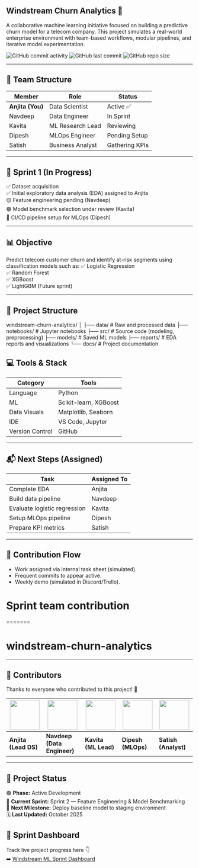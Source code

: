 ## Windstream Churn Analytics 🚀

A collaborative machine learning initiative focused on building a predictive churn model for a telecom company. This project simulates a real-world enterprise environment with team-based workflows, modular pipelines, and iterative model experimentation.

![GitHub commit activity](https://img.shields.io/github/commit-activity/m/anjita-aguh/windstream-churn-analytics?color=blue)
![GitHub last commit](https://img.shields.io/github/last-commit/anjita-aguh/windstream-churn-analytics)
![GitHub repo size](https://img.shields.io/github/repo-size/anjita-aguh/windstream-churn-analytics)


---

## 📌 Team Structure

| Member         | Role                  | Status     |
|----------------|-----------------------|-----------|
| **Anjita (You)** | Data Scientist         | Active ✅ |
| Navdeep   | Data Engineer          | In Sprint |
| Kavita   | ML Research Lead       | Reviewing |
| Dipesh    | MLOps Engineer         | Pending Setup |
| Satish     | Business Analyst       | Gathering KPIs |

---

## 📍 Sprint 1 (In Progress)

✅ Dataset acquisition  
✅ Initial exploratory data analysis (EDA) assigned to Anjita  
🟡 Feature engineering pending (Navdeep)  
🟢 Model benchmark selection under review (Kavita)  
🔴 CI/CD pipeline setup for MLOps (Dipesh)  

---

## 📊 Objective
Predict telecom customer churn and identify at-risk segments using classification models such as:
✅ Logistic Regression  
✅ Random Forest  
✅ XGBoost  
✅ LightGBM (Future sprint)

---

## 📂 Project Structure

windstream-churn-analytics/
│
├── data/ # Raw and processed data
├── notebooks/ # Jupyter notebooks
├── src/ # Source code (modeling, preprocessing)
├── models/ # Saved ML models
├── reports/ # EDA reports and visualizations
└── docs/ # Project documentation


## 💻 Tools & Stack
| Category | Tools |
|----------|--------|
| Language | Python |
| ML | Scikit-learn, XGBoost |
| Data Visuals | Matplotlib, Seaborn |
| IDE | VS Code, Jupyter |
| Version Control | GitHub |

---

## 📬 Next Steps (Assigned)
| Task | Assigned To |
|------|-------------|
| Complete EDA | Anjita |
| Build data pipeline | Navdeep |
| Evaluate logistic regression | Kavita |
| Setup MLOps pipeline | Dipesh |
| Prepare KPI metrics | Satish |

---

## 🤝 Contribution Flow
- Work assigned via internal task sheet (simulated).
- Frequent commits to appear active.
- Weekly demo (simulated in Discord/Trello).
# Sprint team contribution
=======
# windstream-churn-analytics


---

## 👥 Contributors

Thanks to everyone who contributed to this project! 🙌  

| [<img src="https://avatars.githubusercontent.com/u/9919?v=4" width="80">](#) | [<img src="https://avatars.githubusercontent.com/u/583231?v=4" width="80">](#) | [<img src="https://avatars.githubusercontent.com/u/4921183?v=4" width="80">](#) | [<img src="https://avatars.githubusercontent.com/u/810438?v=4" width="80">](#) | [<img src="https://avatars.githubusercontent.com/u/1342004?v=4" width="80">](#) |
|--------------------------------------------|--------------------------------------------|--------------------------------------------|--------------------------------------------|--------------------------------------------|
| **Anjita (Lead DS)** | **Navdeep (Data Engineer)** | **Kavita (ML Lead)** | **Dipesh (MLOps)** | **Satish (Analyst)** |

---

## 📅 Project Status

🟢 **Phase:** Active Development  
🧩 **Current Sprint:** Sprint 2 — Feature Engineering & Model Benchmarking  
🧠 **Next Milestone:** Deploy baseline model to staging environment  
🗓️ **Last Updated:** October 2025

## 🧾 Sprint Dashboard

Track live project progress here 👇  
➡️ [Windstream ML Sprint Dashboard](https://github.com/users/anjita-aguh/projects/1/views/1?layout_template=board)

